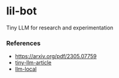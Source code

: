# lil-bot
Tiny LLM for research and experimentation


### References
- https://arxiv.org/pdf/2305.07759
- [tiny-llm-article](https://www.quantamagazine.org/why-do-researchers-care-about-small-language-models-20250310/)
- [llm-local](https://www.nature.com/articles/d41586-024-02998-y)
